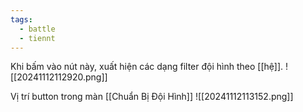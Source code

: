 ```yaml
---
tags:
  - battle
  - tiennt
---
```

Khi bấm vào nút này, xuất hiện các dạng filter đội hình theo [[hệ]].
![[20241112112920.png]]

Vị trí button trong màn [[Chuẩn Bị Đội Hình]]
![[20241112113152.png]]
